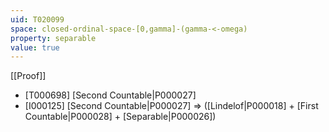 ```yaml
---
uid: T020099
space: closed-ordinal-space-[0,gamma]-(gamma-<-omega)
property: separable
value: true
---
```

[[Proof]]

* [T000698] [Second Countable|P000027]
* [I000125] [Second Countable|P000027] => ([Lindelof|P000018] + [First Countable|P000028] + [Separable|P000026])

